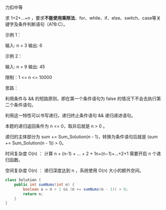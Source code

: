 力扣中等



求 1+2+...+n ，要求**不能使用乘除法**、for、while、if、else、switch、case等关键字及条件判断语句（A?B:C）。

 

示例 1：

输入: n = 3
输出: 6



示例 2：

输入: n = 9
输出: 45




限制：1 <= n <= 10000





思路：

利用条件与 && 的短路原则，即在第一个条件语句为 false 的情况下不会去执行第二个条件语句。

利用这一特性可以书写递归，递归终止条件语句 && 递归递进语句。



本题的递归返回条件为 n <= 0，取非后就是 n > 0 。

递归的主体部分为 sum += Sum_Solution(n - 1)，转换为条件语句后就是 (sum += Sum_Solution(n - 1)) > 0。



时间复杂度 O(n) ： 计算 n + (n-1) + ... + 2 + 1n+(n−1)+...+2+1 需要开启 n 个递归函数。

空间复杂度 O(n) ： 递归深度达到 n ，系统使用 O(n) 大小的额外空间。

````java
class Solution {
    public int sumNums(int n) {
        boolean x = n > 1 && (n += sumNums(n - 1)) > 0;
        return n;
    }
}
````
